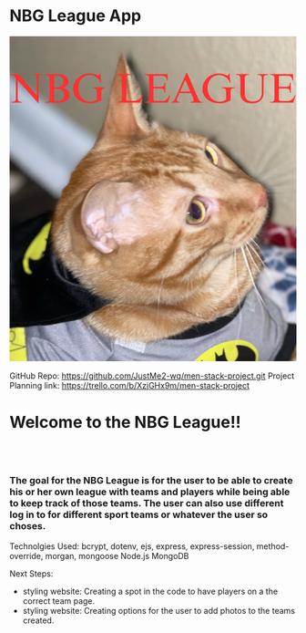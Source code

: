 # NBG League App
![NBG Logo](/public/images/cat.png)

GitHub Repo: <link>https://github.com/JustMe2-wq/men-stack-project.git</link>
Project Planning link: <link>https://trello.com/b/XzjGHx9m/men-stack-project</link>

<h1>Welcome to the NBG League!!</h1>
<br></br>
<h3>The goal for the NBG League is for the user to be able to create his or her own league with teams and players while being able to keep track of those teams. The user can also use different log in to for different sport teams or whatever the user so choses.</h3>

Technolgies Used:
bcrypt, dotenv, ejs, express, express-session, method-override, morgan, mongoose
Node.js
MongoDB

<p>Next Steps:
    <ul>
        <li>styling website: Creating a spot in the code to have players on a the correct team page.
        </li>
        <li> styling website: Creating options for the user to add photos to the teams created.
        </li>
    <ul>
</p>